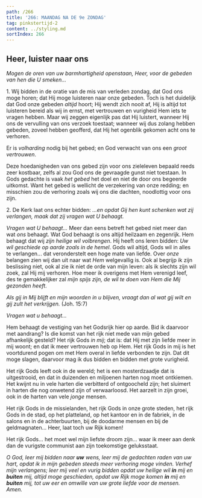 ```yaml
---
path: /266
title: '266: MAANDAG NA DE 9e ZONDAG'
tag: pinkstertijd-2
content: ../styling.md
sortIndex: 266
---
```


## Heer, luister naar ons

_Mogen de oren van uw barmhartigheid openstaan, Heer, voor de gebeden van hen die U smeken..._

1\. Wij bidden in de oratie van de mis van verleden zondag, dat God ons moge horen; dat Hij moge luisteren naar onze gebeden. Toch is het duidelijk dat God onze gebeden _altijd_ hoort; Hij wendt zich nooit af, Hij is altijd tot luisteren bereid als wij in ernst, met vertrouwen en vurigheid Hem iets te vragen hebben. Maar wij zeggen eigenlijk pas dat Hij luistert, wanneer Hij ons de vervulling van ons verzoek toestaat; wanneer wij dus zolang hebben gebeden, zoveel hebben geofferd, dat Hij het ogenblik gekomen acht ons te verhoren.

Er is _volharding_ nodig bij het gebed; en God verwacht van ons een _groot vertrouwen_.

Deze hoedanigheden van ons gebed zijn voor ons zieleleven bepaald reeds zeer kostbaar, zelfs al zou God ons de gevraagde gunst niet toestaan. In Gods gedachte is vaak _het gebed_ het doel en niet de door ons begeerde uitkomst. Want het gebed is wellicht de verzekering van onze redding; en misschien zou de verhoring zoals wij ons die dachten, noodlottig voor ons zijn.

2\. De Kerk laat ons echter bidden: _...en opdat Gij hen kunt schenken wat zij verlangen, maak dat zij vragen wat U behaagt._

_Vragen wat _U_ behaagt..._ Meer dan eens betreft het gebed niet meer dan wat _ons_ behaagt. Wat God behaagt is ons altijd heilzaam en zegenrijk. Hem behaagt dat wij _zijn heilige wil volbrengen_. Hij heeft ons leren bidden: _Uw wil geschiede op aarde zoals in de hemel_. Gods wil altijd, Gods wil in alles te verlangen... dat veronderstelt een hoge mate van liefde. Over _onze_ belangen zien wij dan uit naar wat _Hem_ welgevallig is. Ook al begrijp ik zijn beslissing niet, ook al zie ik niet de orde van mijn leven: als ik slechts zijn wil zoek, zal Hij mij verhoren. Hoe meer ik overigens met Hem verenigd leef, des te gemakkelijker zal _mijn spijs zijn, de wil te doen van Hem die Mij gezonden heeft_.

_Als gij in Mij blijft en mijn woorden in u blijven, vraagt dan al wat gij wilt en gij zult het verkrijgen._ (Joh. 15:7)

_Vragen wat u behaagt..._

Hem behaagt de vestiging van het Godsrijk hier op aarde. Bid ik daarvoor met aandrang? Is die komst van het rijk niet mede van mijn gebed afhankelijk gesteld? Het rijk Gods _in mij_; dat is: dat Hij met zijn liefde meer in mij woont; en dat ik meer vertrouwen heb op Hem. Het rijk Gods in mij is het voortdurend pogen om met Hem overal in liefde verbonden te zijn. Dat dit moge slagen, daarvoor mag ik dus bidden en bidden met grote vurigheid.

Het rijk Gods leeft ook in de wereld; het is een mosterdzaadje dat is uitgestrooid, en dat in duizenden en miljoenen harten nog moet ontkiemen. Het kwijnt nu in vele harten die verbitterd of ontgoocheld zijn; het sluimert in harten die nog onwetend zijn of verwaarloosd. Het aarzelt in zijn groei, ook in de harten van vele _jonge_ mensen.

Het rijk Gods in de missielanden, het rijk Gods in onze grote steden, het rijk Gods in de stad, op het platteland, op het kantoor en in de fabriek, in de salons en in de achterbuurten, bij de doodarme mensen en bij de geldmagnaten... Heer, laat toch uw Rijk komen!

Het rijk Gods... het moet wel mijn liefste droom zijn... waar ik meer aan denk dan de vurigste communist aan zijn toekomstige geluksstaat.

_O God, leer mij bidden naar __uw__ wens, leer mij de gedachten raden van uw hart, opdat ik in mijn gebeden steeds meer verhoring moge vinden. Verhef mijn verlangens; leer mij veel en vurig bidden opdat uw heilige wil __in__ mij en __buiten__ mij, altijd moge geschieden, opdat uw Rijk moge komen __in__ mij en __buiten__ mij, tot uw eer en omwille van uw grote liefde voor de mensen. Amen._
